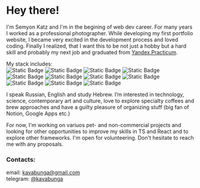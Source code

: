 # Hey there!

I'm Semyon Katz and I'm in the begining of web dev career. For many years I worked as a professional photographer. While developing my first portfolio website, I became very excited in the development process and loved coding. Finally I realized, that I want this to be not just a hobby but a hard skill and probably my next job and graduated from [Yandex.Practicum](https://practicum.yandex.ru/ "Yandex.Practicum").  

My stack includes:  
![Static Badge](https://img.shields.io/badge/HTML-gray) ![Static Badge](https://img.shields.io/badge/CSS-gray) ![Static Badge](https://img.shields.io/badge/JS-gray) ![Static Badge](https://img.shields.io/badge/React-gray) ![Static Badge](https://img.shields.io/badge/Node.js-gray) ![Static Badge](https://img.shields.io/badge/Express.js-gray) ![Static Badge](https://img.shields.io/badge/mongoDB-gray) ![Static Badge](https://img.shields.io/badge/Git-gray) ![Static Badge](https://img.shields.io/badge/TS-studying-lightgray) ![Static Badge](https://img.shields.io/badge/zustand-studying-lightgray) ![Static Badge](https://img.shields.io/badge/MUI-studying-lightgray)

I speak Russian, English and study Hebrew. I’m interested in technology, science, contemporary art and culture, love to explore specialty coffees and brew approaches and have a guilty pleasure of organizing stuff (big fan of Notion, Google Apps etc.)  

For now, I'm working on variuos pet- and non-commercial projects and looking for other opportunities to improve my skills in TS and React and to explore other frameworks. I'm open for volunteering. Don't hesitate to reach me with any proposals.  

### Contacts:
email: [kavabunga@gmail.com](mailto:kavabunga@gmail.com "kavabunga@gmail.com")  
telegram: [@kavabunga](https://t.me/kavabunga "@kavabunga")
